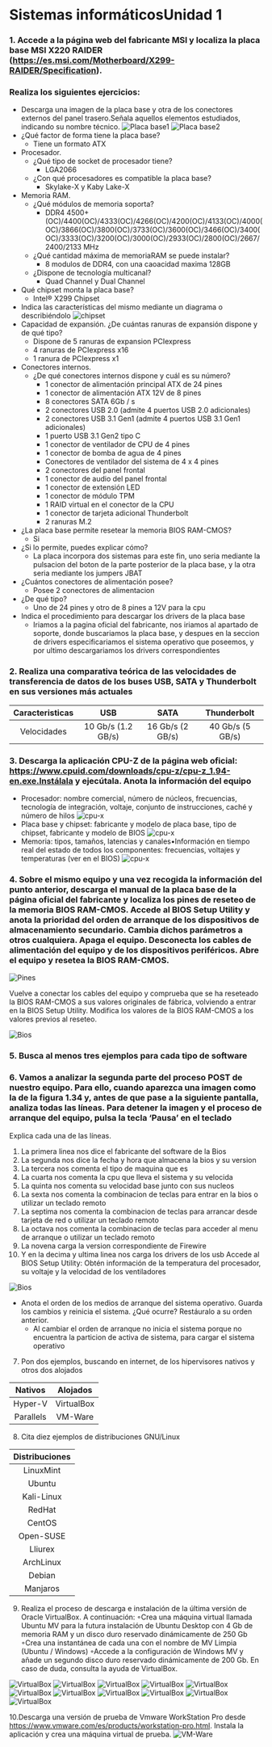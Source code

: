 # Sistemas informáticosUnidad 1
### 1. Accede a la página web del fabricante MSI y localiza la placa base MSI X220 RAIDER (https://es.msi.com/Motherboard/X299-RAIDER/Specification).
### Realiza los siguientes ejercicios:
- Descarga una imagen de la placa base y otra de los conectores externos del panel trasero.Señala aquellos elementos estudiados, indicando su nombre técnico.
![Placa base1](../Placa_Base1.png)
![Placa base2](../Placa_Base2.png)
- ¿Qué factor de forma tiene la placa base?
  - Tiene un formato ATX 
- Procesador.
  - ¿Qué tipo de socket de procesador tiene?
    - LGA2066 
  - ¿Con qué procesadores es compatible la placa base?
    - Skylake-X y Kaby Lake-X
- Memoria RAM.
  - ¿Qué módulos de memoria soporta?
    - DDR4 4500+(OC)/4400(OC)/4333(OC)/4266(OC)/4200(OC)/4133(OC)/4000(OC)/3866(OC)/3800(OC)/3733(OC)/3600(OC)/3466(OC)/3400(OC)/3333(OC)/3200(OC)/3000(OC)/2933(OC)/2800(OC)/2667/2400/2133 MHz
  - ¿Qué cantidad máxima de memoriaRAM se puede instalar?
    - 8 modulos de DDR4, con una caoacidad maxima 128GB
  - ¿Dispone de tecnología multicanal?
    - Quad Channel y Dual Channel
- Qué chipset monta la placa base?
  - Intel® X299 Chipset
- Indica las características del mismo mediante un diagrama o describiéndolo
![chipset](../chipset.png)
- Capacidad de expansión. ¿De cuántas ranuras de expansión dispone y de qué tipo?
  - Dispone de 5 ranuras de expansion PCIexpress
  - 4 ranuras de PCIexpress x16
  - 1 ranura de PCIexpress x1
- Conectores internos.
  - ¿De qué conectores internos dispone y cuál es su número?
    -  1 conector de alimentación principal ATX de 24 pines
    - 1 conector de alimentación ATX 12V de 8 pines
    - 8 conectores SATA 6Gb / s
    - 2 conectores USB 2.0 (admite 4 puertos USB 2.0 adicionales)
    - 2 conectores USB 3.1 Gen1 (admite 4 puertos USB 3.1 Gen1 adicionales)
    - 1 puerto USB 3.1 Gen2 tipo C
    - 1 conector de ventilador de CPU de 4 pines
    - 1 conector de bomba de agua de 4 pines
    - Conectores de ventilador del sistema de 4 x 4 pines
    - 2 conectores del panel frontal
    - 1 conector de audio del panel frontal
    - 1 conector de extensión LED
    - 1 conector de módulo TPM
    - 1 RAID virtual en el conector de la CPU
    - 1 conector de tarjeta adicional Thunderbolt
    - 2 ranuras M.2
- ¿La placa base permite resetear la memoria BIOS RAM-CMOS?
    - Si 
- ¿Si lo permite, puedes explicar cómo?
    - La placa incorpora dos sistemas para este fin, uno seria mediante la pulsacion del boton de la parte posterior de la placa base, y la otra seria mediante los jumpers JBAT 
- ¿Cuántos conectores de alimentación posee?
    - Posee 2 conectores de alimentacion
- ¿De qué tipo?
    - Uno de 24 pines y otro de 8 pines a 12V para la cpu 
- Indica el procedimiento para descargar los drivers de la placa base
    - Iriamos a la pagina oficial del fabricante, nos iriamos al apartado de soporte, donde buscariamos la placa base, y despues en la seccion de drivers especificariamos el sistema operativo que poseemos, y por ultimo descargariamos los drivers correspondientes
### 2. Realiza una comparativa teórica de las velocidades de transferencia de datos de los buses USB, SATA y Thunderbolt en sus versiones más actuales
| Caracteristicas| USB | SATA | Thunderbolt |
| :---: | :---: | :---: | :---: |
| Velocidades | 10 Gb/s (1.2 GB/s) | 16 Gb/s (2 GB/s) | 40 Gb/s (5 GB/s) |
### 3. Descarga la aplicación CPU-Z de la página web oficial: https://www.cpuid.com/downloads/cpu-z/cpu-z_1.94-en.exe.Instálala y ejecútala. Anota la información del equipo
- Procesador: nombre comercial, número de núcleos, frecuencias, tecnología de integración, voltaje, conjunto de instrucciones, caché y número de hilos
![cpu-x](../Cpu-X1.png)
- Placa base y chipset: fabricante y modelo de placa base, tipo de chipset, fabricante y modelo de BIOS
![cpu-x](../Cpu-X1.png)
- Memoria: tipos, tamaños, latencias y canales•Información en tiempo real del estado de todos los componentes: frecuencias, voltajes y temperaturas (ver en el BIOS)
![cpu-x](../Cpu-X1.png)

### 4. Sobre el mismo equipo y una vez recogida la información del punto anterior, descarga el manual de la placa base de la página oficial del fabricante y localiza los pines de reseteo de la memoria BIOS RAM-CMOS. Accede al BIOS Setup Utility y anota la prioridad del orden de arranque de los dispositivos de almacenamiento secundario. Cambia dichos parámetros a otros cualquiera. Apaga el equipo. Desconecta los cables de alimentación del equipo y de los dispositivos periféricos. Abre el equipo y resetea la BIOS RAM-CMOS.


![Pines](../Pines.png)


Vuelve a conectar los cables del equipo y comprueba que se ha reseteado la BIOS RAM-CMOS a sus valores originales de fábrica, volviendo a entrar en la BIOS Setup Utility. Modifica los valores de la BIOS RAM-CMOS a los valores previos al reseteo.

![Bios](bios2.webp)
    
### 5. Busca al menos tres ejemplos para cada tipo de software
### 6. Vamos a analizar la segunda parte del proceso POST de nuestro equipo. Para ello, cuando aparezca una imagen como la de la figura 1.34 y, antes de que pase a la siguiente pantalla, analiza todas las líneas. Para detener la imagen y el proceso de arranque del equipo, pulsa la tecla ‘Pausa’ en el teclado
Explica cada una de las líneas.
1.  La primera linea nos dice el fabricante del software de la Bios 
2. La segunda nos dice la fecha y hora que almacena la bios y su version
3. La tercera nos comenta el tipo de maquina que es
4. La cuarta nos comenta la cpu que lleva el sistema y su velocida
5. La quinta nos comenta su velocidad base junto con sus nucleos
6. La sexta nos comenta la combinacion de teclas para entrar en la bios o utilizar un teclado remoto
7. La septima nos comenta la combinacion de teclas para arrancar desde tarjeta de red o utilizar un teclado remoto
8. La octava nos comenta la combinacion de teclas para acceder al menu de arranque o utilizar un teclado remoto
9. La novena carga la version correspondiente de Firewire
10. Y en la decima y ultima linea nos carga los drivers de los usb
Accede al BIOS Setup Utility:
 Obtén información de la temperatura del procesador, su voltaje y la velocidad de los ventiladores

![Bios](bios1.webp)

- Anota el orden de los medios de arranque del sistema operativo. Guarda los cambios y reinicia el sistema. ¿Qué ocurre? Restáuralo a su orden anterior.
    -  Al cambiar el orden de arranque no inicia el sistema porque no encuentra la particion de activa de sistema, para cargar el sistema operativo
7. Pon dos ejemplos, buscando en internet, de los hipervisores nativos y otros dos alojados

| Nativos | Alojados |
| :---: | :---: |
| Hyper-V | VirtualBox|
|Parallels | VM-Ware |
8. Cita diez ejemplos de distribuciones GNU/Linux

| Distribuciones |
| :---: |
| LinuxMint |
| Ubuntu |
| Kali-Linux |
| RedHat |
| CentOS |
| Open-SUSE |
| Lliurex |
| ArchLinux |
| Debian |
| Manjaros|
9. Realiza el proceso de descarga e instalación de la última versión de Oracle VirtualBox. A continuación:
◦Crea una máquina virtual llamada Ubuntu MV para la futura instalación de Ubuntu Desktop con 4 Gb de memoria RAM y un disco duro reservado dinámicamente de 250 Gb
◦Crea una instantánea de cada una con el nombre de MV Limpia (Ubuntu / Windows)
◦Accede a la configuración de Windows MV y añade un segundo disco duro reservado dinámicamente de 200 Gb. En caso de duda, consulta la ayuda de VirtualBox.

![VirtualBox](VirtualBox1.png)
![VirtualBox](VirtualBox2.png)
![VirtualBox](VirtualBox3.png)
![VirtualBox](VirtualBox4.png)
![VirtualBox](VirtualBox5.png)
![VirtualBox](VirtualBox6.png)
![VirtualBox](VirtualBox7.png)
![VirtualBox](VirtualBox8.png)
![VirtualBox](VirtualBox9.png)
![VirtualBox](VirtualBox10.png)
![VirtualBox](VirtualBox11.png)


10.Descarga una versión de prueba de Vmware WorkStation Pro desde https://www.vmware.com/es/products/workstation-pro.html. Instala la aplicación y crea una máquina virtual de prueba.
![VM-Ware](VM-Ware.png)







